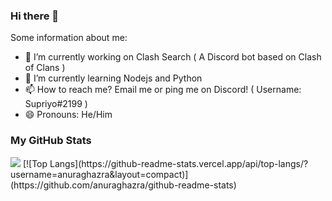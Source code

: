 ### Hi there 👋

Some information about me:

- 🔭 I’m currently working on Clash Search ( A Discord bot based on Clash of Clans )
- 🌱 I’m currently learning Nodejs and Python
- 📫 How to reach me? Email me or ping me on Discord! ( Username: Supriyo#2199 )
- 😄 Pronouns: He/Him


### My GitHub Stats
<img src="https://github-readme-stats.vercel.app/api?username=CoderSupriyo&show_icons=true&hide=prs,issues">
[![Top Langs](https://github-readme-stats.vercel.app/api/top-langs/?username=anuraghazra&layout=compact)](https://github.com/anuraghazra/github-readme-stats)

